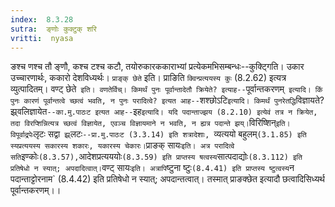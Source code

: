 ```yaml
---
index:  8.3.28
sutra:  ङ्णोः कुक्टुक् शरि
vritti:  nyasa
---
```


ङश्च णश्च तौ ङ्णौ, कश्च टश्च कटौ, तयोरुकारककाराभ्यां प्रत्येकमभिसम्बन्धः--कुक्ट्गिति। उकार उच्चारणार्थः, ककारो देशविध्यर्थः। `प्राङ्क् छेते` इति। प्राङिति `क्विन्प्रत्ययस्य कुः` (8.2.62) इत्यत्र व्युत्पादितम्। वण्ट् छेते` इति। वणतेर्विच्।
किमर्थं पुनः पूर्वान्तादेतौ क्रियेते? इत्याह--`पूर्वान्तकरणम्` इत्यादि। किं पुनः कारणं पूर्वान्तत्वे च्छत्वं भवति, न पुनः परादित्वे? इत्यत आह--`शश्छोऽटि` इत्यादि। किमर्थं पुनरेतद्धि `विज्ञायते? झ्र्वलिज्ञायेत`--का.मु.पाठःट इत्यत आह--`इह` इत्यादि। यदि पदान्ताज्झय (8.2.10) इत्येवं तत्र न क्रियेत, तदा विरप्शिन्नित्यत्र च्छत्वं विज्ञायेत, एवञ्च विज्ञायमाने न भवति, न ह्यत्र पदान्ते झय्। `विरिष्शिन्` इति। विपूर्वाद्रपेः `लृटः सद्वा` झ्र्`लटः`--प्रा.मु.पाठःट (3.3.14) इति शत्रादेशाः, `व्यत्ययो बहुलम्` (3.1.85) इति स्यप्रत्ययस्य सकारस्य शकारः, यकारस्य चेकारः। `प्राङक् सायः` इति। अत्र परादित्वे सति `इण्कोः` (8.3.57), `आदेशप्रत्यययोः` (8.3.59) इति प्राप्तस्य षत्वस्य `सात्पदाद्योः` (8.3.112) इति प्रतिषेधो न स्यात्; अपदादित्वात्। `वण्ट् सायः` इति। अत्रापि `ष्टुना ष्टुः` (8.4.41) इति प्राप्तस्य ष्टुत्वस्य `न पदान्ताट्टोरनाम` (8.4.42) इति प्रतिषेधो न स्यात्; अपदान्तत्वात्। तस्मात् प्राङक्छेत इत्यादौ छत्वादिसिध्यर्थ पूर्वान्तकरणम्।।

